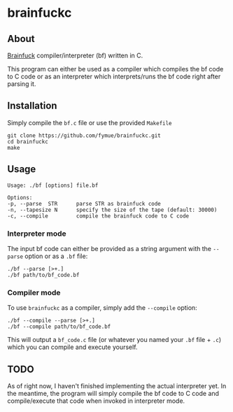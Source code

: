 # brainfuckc
## About

[Brainfuck](https://esolangs.org/wiki/Brainfuck) compiler/interpreter (bf) written in C.

This program can either be used as a compiler which compiles the bf code to C code or as an interpreter which interprets/runs the bf code right after parsing it.

## Installation

Simply compile the `bf.c` file or use the provided `Makefile`

```
git clone https://github.com/fymue/brainfuckc.git
cd brainfuckc
make
```

## Usage

```
Usage: ./bf [options] file.bf

Options:
-p, --parse  STR      parse STR as brainfuck code
-n, --tapesize N      specify the size of the tape (default: 30000)
-c, --compile         compile the brainfuck code to C code
```

### Interpreter mode

The input bf code can either be provided as a string argument with the `--parse` option or as a `.bf` file:

```
./bf --parse [>+.]
./bf path/to/bf_code.bf
```

### Compiler mode

To use `brainfuckc` as a compiler, simply add the `--compile` option:

```
./bf --compile --parse [>+.]
./bf --compile path/to/bf_code.bf
```

This will output a `bf_code.c` file (or whatever you named your `.bf` file + `.c`) which you can compile and execute yourself.

## TODO

As of right now, I haven't finished implementing the actual interpreter yet. In the meantime, the program will simply compile the bf code to C code and compile/execute that code when invoked in interpreter mode.